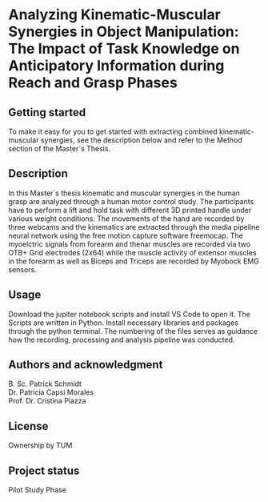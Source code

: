 # Analyzing Kinematic-Muscular Synergies in Object Manipulation: The Impact of Task Knowledge on Anticipatory Information during Reach and Grasp Phases


## Getting started

To make it easy for you to get started with extracting combined kinematic- muscular synergies, see the description below and refer to the Method section of the Master´s Thesis.


## Description
In this Master´s thesis kinematic and muscular synergies in the human grasp are analyzed through a human motor control study. The participants have to perform a lift and hold task with different 3D printed handle under various weight conditions. The movements of the hand are recorded by three webcams and the kinematics are extracted through the media pipeline neural network using the free motion capture software freemocap. The myoelctric signals from forearm and thenar muscles are recorded via two OTB+ Grid electrodes (2x64) while the muscle activity of extensor muscles in the forearm as well as Biceps and Triceps are recorded by Myobock EMG sensors. 

## Usage
Download the jupiter notebook scripts and install VS Code to open it. The Scripts are written in Python. Install necessary libraries and packages through the python terminal. The numbering of the files serves as guidance how the recording, processing and analysis pipeline was conducted.

## Authors and acknowledgment
B. Sc. Patrick Schmidt  
Dr. Patricia Capsi Morales  
Prof. Dr. Cristina Piazza

## License
Ownership by TUM  

## Project status
Pilot Study Phase
